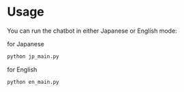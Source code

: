 # Usage

You can run the chatbot in either Japanese or English mode:  

for Japanese
```bash
python jp_main.py
```

for English
```bash
python en_main.py
```